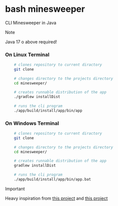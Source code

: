 # bash minesweeper
CLI Minesweeper in Java

>[!NOTE]
> Java 17 o above required!

### On Linux Terminal
```bash
    # clones repository to current diractory
    git clone 
    
    # changes directory to the projects directory
    cd minesweeper/
    
    # creates runnable distribution of the app
    ./gradlew installDist
    
    # runs the cli program
    ./app/build/install/app/bin/app

```

### On Windows Terminal
```bash
    # clones repository to current diractory
    git clone 
    
    # changes directory to the projects directory
    cd minesweeper/
    
    # creates runnable distribution of the app
    gradlew installDist
    
    # runs the cli program
    ./app/build/install/app/bin/app.bat

```

>[!IMPORTANT]
> Heavy inspiration from [this project](https://github.com/jesse-rr/CLI_Blackjack) and [this project](https://github.com/Squirrelbear/Minesweeper/)

